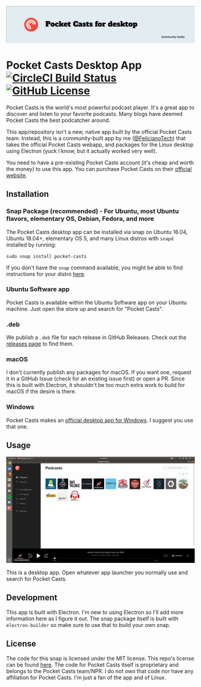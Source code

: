 ![Pocket Casts for Desktop banner](./banner.png)

# Pocket Casts Desktop App [![CircleCI Build Status](https://circleci.com/gh/felicianotech/pocket-casts-desktop-app.svg?style=shield)](https://circleci.com/gh/felicianotech/pocket-casts-desktop-app) [![GitHub License](https://img.shields.io/badge/license-MIT-blue.svg)](https://raw.githubusercontent.com/felicianotech/pocket-casts-desktop-app/master/LICENSE)

Pocket Casts is the world's most powerful podcast player.
It's a great app to discover and listen to your favorite podcasts.
Many blogs have deemed Pocket Casts the best podcatcher around.

This app/repository isn't a new, native app built by the official Pocket Casts team.
Instead, this is a community-built app by me ([@FelicianoTech](https://twitter.com/FelicianoTech)) that takes the official Pocket Casts webapp, and packages for the Linux desktop using Electron (yuck I know, but it actually worked very well).

You need to have a pre-existing Pocket Casts account (it's cheap and worth the money) to use this app.
You can purchase Pocket Casts on their [official website](https://www.pocketcasts.com/).


## Installation

### Snap Package (recommended) - For Ubuntu, most Ubuntu flavors, elementary OS, Debian, Fedora, and more

The Pocket Casts desktop app can be installed via snap on Ubuntu 16.04, Ubuntu 18.04+, elementary OS 5, and many Linux distros with `snapd` installed  by running:

```
sudo snap install pocket-casts
```

If you don't have the `snap` command available, you might be able to find instructions for your distro [here](https://docs.snapcraft.io/core/install).

### Ubuntu Software app

Pocket Casts is available within the Ubuntu Software app on your Ubuntu machine.
Just open the store up and search for "Pocket Casts".

### .deb

We publish a `.deb` file for each release in GitHub Releases.
Check out the [releases page](https://github.com/felicianotech/pocket-casts-desktop-app) to find them.

### macOS

I don't currently publish any packages for macOS.
If you want one, request it in a GitHub Issue (check for an existing issue first) or open a PR.
Since this is built with Electron, it shouldn't be too much extra work to build for macOS if the desire is there.

### Windows

Pocket Casts makes an [official desktop app for Windows](https://www.microsoft.com/en-us/p/pocket-casts-desktop/9pcdbqx582bz?activetab=pivot:overviewtab).
I suggest you use that one.


## Usage

![Pocket Casts for Desktop screenshot](./screenshot.png)

This is a desktop app.
Open whatever app launcher you normally use and search for Pocket Casts.


## Development

This app is built with Electron.
I'm new to using Electron so I'll add more information here as I figure it out.
The snap package itself is built with `electron-builder` so make sure to use that to build your own snap.


## License

The code for this snap is licensed under the MIT license.
This repo's license can be found [here](./LICENSE).
The code for Pocket Casts itself is proprietary and belongs to the Pocket Casts team/NPR.
I do not own that code nor have any affiliation for Pocket Casts.
I'm just a fan of the app and of Linux.
